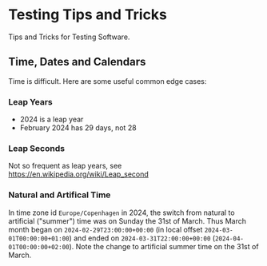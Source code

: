 # Testing Tips and Tricks
Tips and Tricks for Testing Software.

## Time, Dates and Calendars

Time is difficult. Here are some useful common edge cases:

### Leap Years
* 2024 is a leap year
* February 2024 has 29 days, not 28

### Leap Seconds
Not so frequent as leap years, see https://en.wikipedia.org/wiki/Leap_second

### Natural and Artifical Time  
In time zone id `Europe/Copenhagen` in 2024, the switch from natural to artificial ("summer") time was on Sunday the 31st of March.
Thus March month began on `2024-02-29T23:00:00+00:00` (in local offset `2024-03-01T00:00:00+01:00`)  and ended on `2024-03-31T22:00:00+00:00` (`2024-04-01T00:00:00+02:00`). 
Note the change to artificial summer time on the 31st of March. 
